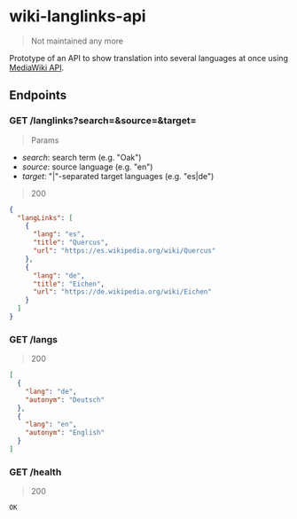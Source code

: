 # wiki-langlinks-api

> Not maintained any more

Prototype of an API to show translation into several languages at once using [MediaWiki API](https://www.mediawiki.org/wiki/API:Main_page).

## Endpoints

### GET /langlinks?search=&source=&target=

> Params

- _search_: search term (e.g. "Oak")
- _source_: source language (e.g. "en")
- _target_: "|"-separated target languages (e.g. "es|de")

> 200

```json
{
  "langLinks": [
    {
      "lang": "es",
      "title": "Quercus",
      "url": "https://es.wikipedia.org/wiki/Quercus"
    },
    {
      "lang": "de",
      "title": "Eichen",
      "url": "https://de.wikipedia.org/wiki/Eichen"
    }
  ]
}
```

### GET /langs

> 200

```json
[
  {
    "lang": "de",
    "autonym": "Deutsch"
  },
  {
    "lang": "en",
    "autonym": "English"
  }
]
```

### GET /health

> 200

```
OK
```

